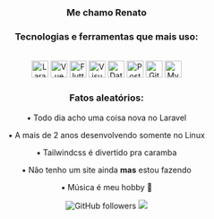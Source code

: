 <div align="center">
<h3>Me chamo <b>Renato</b></h3>
<h3>Tecnologias e ferramentas que mais uso: </h3>
<br/>
<a href="http://laravel.com/" target="_blank"><img src="https://laravel.com/img/logomark.min.svg" alt="Laravel" height="30px"></a>
<a href="https://vuejs.org/" target="_blank"><img src="https://vuejs.org/images/logo.png" alt="Vue" height="30px"></a>
<a href="https://flutter.dev/" target="_blank"><img src="https://cdn.worldvectorlogo.com/logos/flutter-logo.svg" alt="Flutter" height="30px"></a>
<a href="https://code.visualstudio.com/" target="_blank"><img src="https://user-images.githubusercontent.com/674621/71187801-14e60a80-2280-11ea-94c9-e56576f76baf.png" alt="Visual Studio Code" height="30px"></a>
<a href="https://www.jetbrains.com/datagrip/" target="_blank"><img src="https://resources.jetbrains.com/storage/products/datagrip/img/meta/datagrip_logo_300x300.png" alt="Datagrip" height="30px"></a>
<a href="https://www.postman.com/" target="_blank"><img src="https://camo.githubusercontent.com/93b32389bf746009ca2370de7fe06c3b5146f4c99d99df65994f9ced0ba41685/68747470733a2f2f7777772e766563746f726c6f676f2e7a6f6e652f6c6f676f732f676574706f73746d616e2f676574706f73746d616e2d69636f6e2e737667" alt="Postman" height="30px"></a>
<a href="https://git-scm.com/" target="_blank"><img src="https://git-scm.com/images/logos/downloads/Git-Icon-1788C.png" alt="Git" height="30px"></a>
<a href="https://www.mysql.com/" target="_blank"><img src="https://download.logo.wine/logo/MySQL/MySQL-Logo.wine.png" alt="MySQL" height="30px"></a>
<br/>
<h3> Fatos aleatórios: </h3>
<p>▪️ Todo dia acho uma coisa nova no Laravel</p>

<p>▪️ A mais de 2 anos desenvolvendo somente no Linux</p>

<p>▪️ Tailwindcss é divertido pra caramba</p>

<p>▪️ Não tenho um site ainda <b>mas</b> estou fazendo</p>

<p>▪️ Música é meu hobby 🎸</p>


![GitHub followers](https://img.shields.io/github/followers/renatoawk?style=plastic)
![](https://visitor-badge.glitch.me/badge?page_id=renatoawk.renatoawk)
 
</div>